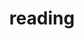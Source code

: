 ---
layout: page
title: reading
nav: true
nav_order: 11
dropdown: true
children: 
    - title: Reading List
      permalink: /reading/reading_list
    - title: Listening List
      permalink: /reading/listening_list
    # - title: Basic Propositions
    #   permalink: /reading/basic-propositions
    # - title: Minima Moralia
    #   permalink: /reading/minima-moralia
    - title: Trip Without a Ticket
      permalink: /reading/trip-without-a-ticket
---